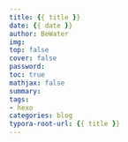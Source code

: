 ```yaml
---
title: {{ title }}
date: {{ date }}
author: BeWater
img: 
top: false
cover: false 
password:
toc: true
mathjax: false
summary:
tags: 
- hexo
categories: blog
typora-root-url: {{ title }}
---
```

